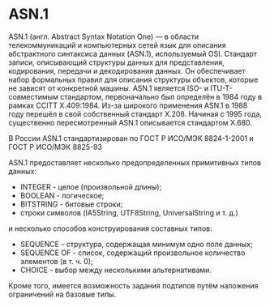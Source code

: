 ﻿# ASN.1

ASN.1 (англ. Abstract Syntax Notation One) — в области телекоммуникаций и компьютерных сетей язык для описания абстрактного синтаксиса данных (ASN.1), используемый OSI. Стандарт записи, описывающий структуры данных для представления, кодирования, передачи и декодирования данных. Он обеспечивает набор формальных правил для описания структуры объектов, которые не зависят от конкретной машины. ASN.1 является ISO- и ITU-T-совместимым стандартом, первоначально был определён в 1984 году в рамках CCITT X.409:1984. Из-за широкого применения ASN.1 в 1988 году перешёл в свой собственный стандарт X.208. Начиная с 1995 года, существенно пересмотренный ASN.1 описывается стандартом X.680.

В России ASN.1 стандартизирован по ГОСТ Р ИСО/МЭК 8824-1-2001 и ГОСТ Р ИСО/МЭК 8825-93

ASN.1 предоставляет несколько предопределенных примитивных типов данных:

* INTEGER - целое (произвольной длины);
* BOOLEAN - логическое;
* BITSTRING - битовые строки;
* строки символов (IA5String, UTF8String, UniversalString и т. д.)

и несколько способов конструирования составных типов:

* SEQUENCE - структура, содержащая минимум одно поле данных;
* SEQUENCE OF - список, содержащий произвольное количество элементов (в т. ч. 0);
* CHOICE - выбор между несколькими альтернативами.

Кроме того, имеется возможность задания подтипов путём наложения ограничений на базовые типы.

